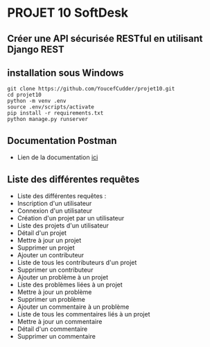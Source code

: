 # PROJET 10 SoftDesk
## Créer une API sécurisée RESTful en utilisant Django REST
## installation sous Windows

```` 
git clone https://github.com/YoucefCudder/projet10.git
cd projet10
python -m venv .env
source .env/scripts/activate
pip install -r requirements.txt
python manage.py runserver
````

## Documentation Postman

- Lien de la documentation [ici](https://documenter.getpostman.com/view/15846146/VUxPuSTh)


## Liste des différentes requêtes 
- Liste des différentes requêtes :
- Inscription d'un utilisateur
- Connexion d'un utilisateur
- Création d'un projet par un utilisateur
- Liste des projets d'un utilisateur
- Détail d'un projet
- Mettre à jour un projet
- Supprimer un projet
- Ajouter un contributeur
- Liste de tous les contributeurs d'un projet
- Supprimer un contributeur
- Ajouter un problème à un projet
- Liste des problèmes liées à un projet
- Mettre à jour un problème
- Supprimer un problème
- Ajouter un commentaire à un problème
- Liste de tous les commentaires liés à un projet
- Mettre à jour un commentaire
- Détail d'un commentaire
- Supprimer un commentaire